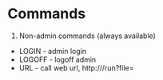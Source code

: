 # Commands

1. Non-admin commands (always available)
- LOGIN <password> - admin login
- LOGOFF - logoff admin
- URL <url to call> - call web url, http://<ip>/run?file=<script> to run remote script
- TURN <pin name> <new state: 1 0 *> - change state of switch registered under specified pin (also virtual pins: V0, V1, ..., V9)
- SCRIPT <script file> - run script (from local storage)
- SEQ <pin name> - start a light sequence definition under specified pin

2. Sequence commands (available after starting a sequence)
- VALUE <target value> - instantly assign a value to the light
- DELAY <time of delay> - wait specified number of 1/100 of a second
- SLIDE <time of activity> <target value> - transpose the current light level to the target value within provided time
- REPEAT <no of commands> <no of repeats> - repeat last x commands provided number of times (-1 - inifite)
- END - end current sequence definition

3. Admin commands (available after providing proper password to LOGIN command)
- NAME <name of the node> - Sets name of this module
- ZERO <pin name> - Initialize zero cross phase detector on specified pin
- PHASESTART <phase start: 0-10000> - sets the time offset of half-phase starting point in microseconds
- PHASEEND <phase end: 0-10000> - sets the time offset of half-phase ending point in microseconds
- PULSE <pulse length> - zero cross phase triac steering pulse length in microseconds
- LED <pin name> <mode: PWM, ZERO> - setup a light of type "mode" on specified pin
- SWITCH <pin name> <switch type: 1 2 X> <on close> <on open> - setup an action button (1-single state, 2-states, X-stair switch)
- DISABLE <pin name> - disable previously setup pin
- PWD <password> - set admin password at a boot time
- BOOTADMIN - no need for admin to login
- WIFI <ssid> <password> - connect to WIFI (not needed on boot time)

# Remarks
The <pin name> can be D0, D1, ..., D9 and in case of switches additionaly V0, V1, ..., V9 for virtual switches available by WIFI
